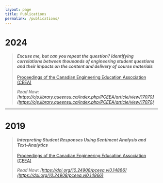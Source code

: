 ```yaml
---
layout: page
title: Publications
permalink: /publications/
---
```


# 2024

>#### ***Excuse me, but can you repeat the question? Identifying correlations between thousands of engineering student questions and their impacts on the content and delivery of course materials***
>
>[Proceedings of the Canadian Engineering Education Association (CEEA)](https://ceea.ca/)
>
>*Read Now: [https://ojs.library.queensu.ca/index.php/PCEEA/article/view/17070](https://ojs.library.queensu.ca/index.php/PCEEA/article/view/17070)*

---

# 2019

>#### ***Interpreting Student Responses Using Sentiment Analysis and Text-Analytics***
>
>[Proceedings of the Canadian Engineering Education Association (CEEA)](https://ceea.ca/)
>
>*Read Now: [https://doi.org/10.24908/pceea.vi0.14866](https://doi.org/10.24908/pceea.vi0.14866)*